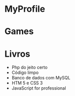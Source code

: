 # MyProfile

# Games

# Livros

* Php do jeito certo
* Código limpo
* Banco de dados com MySQL
* HTM 5 e CSS 3
* JavaScript for professional
